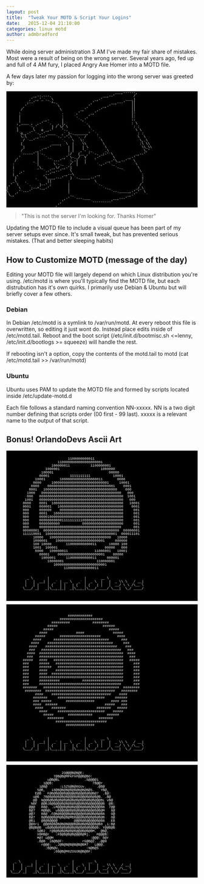 ```yaml
---
layout: post
title:  "Tweak Your MOTD & Script Your Logins"
date:   2015-12-04 21:10:00
categories: linux motd
author: admbradford
---
```


While doing server administration 3 AM I've made my fair share of mistakes. Most were a result of being on the wrong server. Several years ago, fed up and full of 4 AM fury, I placed Angry Axe Homer into a MOTD file.

A few days later my passion for logging into the wrong server was greeted by:

<pre style="font-family:'Lucida Console', 'Courier New', 'Courier', monospace; font-size:9px; background-color:#000; color:#fff; line-height:1;">
                                                     ___,------, 
             _,--.---.                         __,--'         / 
           ,' _,'_`._ \                    _,-'           ___,| 
          ;--'       `^-.                ,'        __,---'   || 
        ,'               \             ,'      _,-'          || 
       /                  \         _,'     ,-'              || 
      :                    .      ,'     _,'                 |: 
      |                    :     `.    ,'                    |: 
      |           _,-      |       `-,'                      :: 
     ,'____ ,  ,-'  `.   , |,         `.                     : \ 
     ,'    `-,'       ) / \/ \          \                     : : 
     |      _\   o _,-'    '-.           `.                    \ \ 
      `o_,-'  `-,-' ____   ,` )-.______,'  `.                   : : 
       \-\    _,---'    `-. -'.\  `.  /     `.                  \  \ 
        / `--'             `.   \   \:        \                  \,.\ 
       (              ____,  \  |    \\        \                 :\ \\ 
        )         _,-'    `   | |    | \        \                 \\_\\ 
       /      _,-'            | |   ,'-`._      _\                 \,' 
       `-----' |`-.           ;/   (__ ,' `-. _;-'`\           _,--' 
     ,'        |   `._     _,' \-._/  Y    ,-'      \      _,-' 
    /        _ |      `---'    :,-|   |    `     _,-'\_,--'   \ 
   :          `|       \`-._   /  |   '     `.,-' `._`         \ 
   |           _\_    _,\/ _,-'|                     `-._       \ 
   :   ,-         `.-'_,--'    \                         `       \ 
   | ,'           ,--'      _,--\           _,                    : 
    )         .    \___,---'   ) `-.____,--'                      | 
   _\    .     `    ||        :            \                      ; 
 ,'  \    `.    )--' ;        |             `-.                  / 
|     \     ;--^._,-'         |                `-._            _/_\ 
\    ,'`---'                  |                    `--._____,-'_'  \ 
 \_,'                         `._                          _,-'     ` 
                            ,-'  `---.___           __,---' 
                          ,'             `---------' 
                        ,' 
</pre> 

<blockquote>
"This is not the server I'm looking for. Thanks Homer"
</blockquote>

Updating the MOTD file to include a visual queue has been part of my server setups ever since. It's small tweak, but has prevented serious mistakes. (That and better sleeping habits)

<h2>How to Customize MOTD (message of the day)</h2>
Editing your MOTD file will largely depend on which Linux distribution you're using. /etc/motd is where you'll typically find the MOTD file, but each distrubution has it's own quirks. I primarily use Debian &amp; Ubuntu but will briefly cover a few others.

<h3>Debian</h3>
In Debian /etc/motd is a symlink to /var/run/motd. At every reboot this file is overwritten, so editing it just wont do. Instead place edits inside of /etc/motd.tail. Reboot and the boot script (/etc/init.d/bootmisc.sh &lt;=lenny, /etc/init.d/bootlogs &gt;= squeeze) will handle the rest. 

If rebooting isn't a option, copy the contents of the motd.tail to motd (cat /etc/motd.tail >> /var/run/motd)

<h3>Ubuntu</h3>
Ubuntu uses PAM to update the MOTD file and formed by scripts located inside /etc/update-motd.d 

Each file follows a standard naming convention NN-xxxxx. NN is a two digit number defining that scripts order (00 first - 99 last). xxxxx is a relevant name to the output of that script.



<h2>Bonus! OrlandoDevs Ascii Art</h2>

<pre style="font-family:'Lucida Console', 'Courier New', 'Courier', monospace; font-size:9px; background-color:#000; color:#fff; line-height:1;">

                                                                            
                              1100000000011                                 
                         1100000000000000000001                             
                      100000011          1100000001                         
                   1000001                    1000000                       
                 100001                           00000                     
                00001          1111111111           10001                   
              10001       100000000000000000011       0000                  
             0000     1000000000000000000000000001     10001                
            0000    000000000000000000000000000000001    0001               
           0001   100000000000000000000000000000000000    000               
          1000   000000000000000000000000000000000000000   000              
          000   00000000000000000000000000000000000000000  1001             
         1001   00000000000000000000000000000000000000000   000             
        0000    0001  10000000000000000000000000000000000   10001           
        0001    000001   10000000000000000000000000000000    0001           
        000     000000    0000000000000000000000000000000     001           
        000     0001   1000000000000000000000000000000000     001           
        000     00001000000000000000000000000000000000000     001           
        000     00000000000111111111100000000000000000000     001           
        000     0000000000           00000000000000000000     001           
        000     0000000000000000000000000000000000000000      001           
        00000001  0000000000000000000000000000000000000  00000001           
        111110001  10000000000000000000000000000000001  000011101           
             10000   100000000000000000000000000000   10000                 
             1000001    100000000000000000000001     000000                 
             100 10000       110000000000011      10000 100                 
             1001  100001                       00000   000                 
              0000   100000011             11000001   10001                 
                00001    00000000000000000000001    00000                   
                 1000001     110000000000011     000001                     
                    10000001                110000001                       
                       10000000000000000000000001                           
                            11000000000000011                               
                                                                            
                                                                            
          _ \       |                 |       __ \                          
         |   |  __| |  _` | __ \   _` |  _ \  |   |  _ \\ \   / __|         
         |   | |    | (   | |   | (   | (   | |   |  __/ \ \ /\__ \         
        \___/ _|   _|\__,_|_|  _|\__,_|\___/ ____/ \___|  \_/ ____/         
                                                                            
                                                                            

</pre>

<pre style="font-family:'Lucida Console', 'Courier New', 'Courier', monospace; font-size:9px; background-color:#000; color:#fff; line-height:1;">

                                                                            
                                                                            
                              ############                                  
                          #####################                             
                      #########           ########                          
                    #####                      ######                       
                  #####                           #####                     
                ####              ####              #####                   
              #####       ####################        ####                  
             ####      ###########################      ###                 
            ####    ################################     ###                
           ####    ###################################    ###               
           ###   #######################################   ###              
          ####  #########################################  ####             
          ###   #########################################   ###             
        #####   ####   ##################################   #####           
        ###     #####   #################################     ###           
        ###     ######   ################################     ###           
        ###     ####    #################################     ###           
        ###     ####  ###################################     ###           
        ###     #########################################     ###           
        ###     ##########           ####################     ###           
        ###     ########################################      ###           
        #######   #####################################  ########           
         ########  ##################################   ########            
              ####    #############################    ####                 
             #######     #######################     ######                 
             ### #####       ##############        #### ###                 
             ####  ######                       #####   ###                 
              ####    #######               #######   #####                 
                ####     #######################    #####                   
                  #####       ############       ######                     
                    ########                 #######                        
                        #########################                           
                             ##############                                 
                                                                            
                                                                            
                                                                            
          _ \       |                 |       __ \                          
         |   |  __| |  _` | __ \   _` |  _ \  |   |  _ \\ \   / __|         
         |   | |    | (   | |   | (   | (   | |   |  __/ \ \ /\__ \         
        \___/ _|   _|\__,_|_|  _|\__,_|\___/ ____/ \___|  \_/ ____/         
                                                                            
                                                                            

</pre>
<pre style="font-family:'Lucida Console', 'Courier New', 'Courier', monospace; font-size:9px; background-color:#000; color:#fff; line-height:1;">

                                                                
                           2O@@@B@B@E;                          
                       7@B@B@MPkPXP@@B@BO:                      
                    u@B@BL            .5@@@@i                   
                  1@@B:                   7B@@r                 
                i@B@      :LSZG@B@0GUv.     .@B@                
               5@B,   i8@B@B@B@B@B@B@B@B@S.   YB@,              
              E@B   F@B@B@@@B@@@@@B@@@B@B@B@7  .B@:             
             u@B  7B@B@B@B@B@B@@@B@B@@@B@B@B@B. .B@             
             @@  N@@B@B@B@B@B@B@B@B@B@B@B@B@@@BL vB@            
            NBF  @@BJB@B@@@B@B@B@B@@@B@B@@@@@@@B  @B:           
           @@@   BB@. .LM@@@B@B@B@@@B@B@B@B@@@BB  7@@           
           B@7   M@B@L  uB@@@@@B@B@B@B@B@@@B@B@M   8@           
           @@7   BB@ .F@B@B@@@B@B@@@@@B@B@B@B@BB   O@           
           B@7   B@B@@@B@M@B@B@MBB@@@B@B@B@B@B@B   O@           
           @Bi   @B@B@@@@        @@@B@B@@@@@B@BB   EB           
           @@8ri  @@@B@B@B@B@B@@@B@B@B@B@@@B@B0 ,i;B@           
           @B@B@B  uB@B@B@B@B@B@B@B@B@B@B@B@B: Y@@B@B           
               5@B2  r@B@B@B@B@B@B@@@B@B@BM.  @B@,              
               XBMB@r   :FB@B@B@B@@@B@Mj.   P@@@B:              
               M@7 u@@M                  :@@@: 8@r              
               .B@B  iB@B@F:         rG@B@Z. .@@8               
                 r@@@:  .J@B@B@B@B@B@BM7   L@@@.                
                   :B@B@U,             :N@B@S                   
                       ;0B@B@M8ZOGOB@B@BF:                      
                                                                
                                                                
    _ \       |                 |       __ \                    
   |   |  __| |  _` | __ \   _` |  _ \  |   |  _ \\ \   / __|   
   |   | |    | (   | |   | (   | (   | |   |  __/ \ \ /\__ \   
  \___/ _|   _|\__,_|_|  _|\__,_|\___/ ____/ \___|  \_/ ____/   
                                                                
</pre>